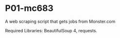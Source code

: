 # P01-mc683
A web scraping script that gets jobs from Monster.com

Required Libraries: BeautifulSoup 4, requests.

